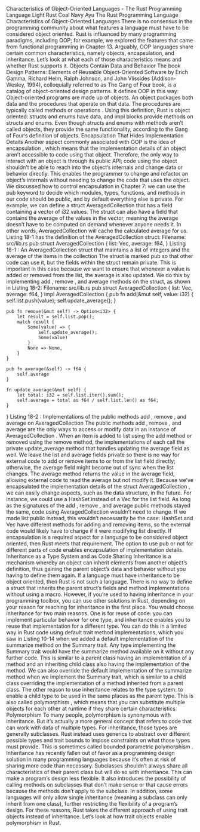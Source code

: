 Characteristics of Object-Oriented Languages - The Rust Programming Language
Light
Rust
Coal
Navy
Ayu
The Rust Programming Language
Characteristics of Object-Oriented Languages
There is no consensus in the programming community about what features a
language must have to be considered object oriented. Rust is influenced by many
programming paradigms, including OOP; for example, we explored the features
that came from functional programming in Chapter 13. Arguably, OOP languages
share certain common characteristics, namely objects, encapsulation, and
inheritance. Let’s look at what each of those characteristics means and whether
Rust supports it.
Objects Contain Data and Behavior
The book
Design Patterns: Elements of Reusable Object-Oriented Software
by
Erich Gamma, Richard Helm, Ralph Johnson, and John Vlissides (Addison-Wesley,
1994), colloquially referred to as
The Gang of Four
book, is a catalog of
object-oriented design patterns. It defines OOP in this way:
Object-oriented programs are made up of objects. An
object
packages both
data and the procedures that operate on that data. The procedures are
typically called
methods
or
operations
.
Using this definition, Rust is object oriented: structs and enums have data,
and
impl
blocks provide methods on structs and enums. Even though structs and
enums with methods aren’t
called
objects, they provide the same
functionality, according to the Gang of Four’s definition of objects.
Encapsulation That Hides Implementation Details
Another aspect commonly associated with OOP is the idea of
encapsulation
,
which means that the implementation details of an object aren’t accessible to
code using that object. Therefore, the only way to interact with an object is
through its public API; code using the object shouldn’t be able to reach into
the object’s internals and change data or behavior directly. This enables the
programmer to change and refactor an object’s internals without needing to
change the code that uses the object.
We discussed how to control encapsulation in Chapter 7: we can use the
pub
keyword to decide which modules, types, functions, and methods in our code
should be public, and by default everything else is private. For example, we
can define a struct
AveragedCollection
that has a field containing a vector
of
i32
values. The struct can also have a field that contains the average of
the values in the vector, meaning the average doesn’t have to be computed
on demand whenever anyone needs it. In other words,
AveragedCollection
will
cache the calculated average for us. Listing 18-1 has the definition of the
AveragedCollection
struct:
Filename: src/lib.rs
pub struct AveragedCollection {
    list: Vec<i32>,
    average: f64,
}
Listing 18-1
: An
AveragedCollection
struct that maintains a list of integers and the average of the items in the collection
The struct is marked
pub
so that other code can use it, but the fields within
the struct remain private. This is important in this case because we want to
ensure that whenever a value is added or removed from the list, the average is
also updated. We do this by implementing
add
,
remove
, and
average
methods
on the struct, as shown in Listing 18-2:
Filename: src/lib.rs
pub struct AveragedCollection {
list: Vec<i32>,
average: f64,
}
impl AveragedCollection {
    pub fn add(&mut self, value: i32) {
        self.list.push(value);
        self.update_average();
    }

    pub fn remove(&mut self) -> Option<i32> {
        let result = self.list.pop();
        match result {
            Some(value) => {
                self.update_average();
                Some(value)
            }
            None => None,
        }
    }

    pub fn average(&self) -> f64 {
        self.average
    }

    fn update_average(&mut self) {
        let total: i32 = self.list.iter().sum();
        self.average = total as f64 / self.list.len() as f64;
    }
}
Listing 18-2
: Implementations of the public methods
add
,
remove
, and
average
on
AveragedCollection
The public methods
add
,
remove
, and
average
are the only ways to access
or modify data in an instance of
AveragedCollection
. When an item is added
to
list
using the
add
method or removed using the
remove
method, the
implementations of each call the private
update_average
method that handles
updating the
average
field as well.
We leave the
list
and
average
fields private so there is no way for
external code to add or remove items to or from the
list
field directly;
otherwise, the
average
field might become out of sync when the
list
changes. The
average
method returns the value in the
average
field,
allowing external code to read the
average
but not modify it.
Because we’ve encapsulated the implementation details of the struct
AveragedCollection
, we can easily change aspects, such as the data structure,
in the future. For instance, we could use a
HashSet<i32>
instead of a
Vec<i32>
for the
list
field. As long as the signatures of the
add
,
remove
, and
average
public methods stayed the same, code using
AveragedCollection
wouldn’t need to change. If we made
list
public instead,
this wouldn’t necessarily be the case:
HashSet<i32>
and
Vec<i32>
have
different methods for adding and removing items, so the external code would
likely have to change if it were modifying
list
directly.
If encapsulation is a required aspect for a language to be considered
object oriented, then Rust meets that requirement. The option to use
pub
or
not for different parts of code enables encapsulation of implementation details.
Inheritance as a Type System and as Code Sharing
Inheritance
is a mechanism whereby an object can inherit elements from
another object’s definition, thus gaining the parent object’s data and behavior
without you having to define them again.
If a language must have inheritance to be object oriented, then Rust is not such
a language. There is no way to define a struct that inherits the parent struct’s
fields and method implementations without using a macro.
However, if you’re used to having inheritance in your programming toolbox, you
can use other solutions in Rust, depending on your reason for reaching for
inheritance in the first place.
You would choose inheritance for two main reasons. One is for reuse of code:
you can implement particular behavior for one type, and inheritance enables you
to reuse that implementation for a different type. You can do this in a limited
way in Rust code using default trait method implementations, which you saw in
Listing 10-14 when we added a default implementation of the
summarize
method
on the
Summary
trait. Any type implementing the
Summary
trait would have
the
summarize
method available on it without any further code. This is
similar to a parent class having an implementation of a method and an
inheriting child class also having the implementation of the method. We can
also override the default implementation of the
summarize
method when we
implement the
Summary
trait, which is similar to a child class overriding the
implementation of a method inherited from a parent class.
The other reason to use inheritance relates to the type system: to enable a
child type to be used in the same places as the parent type. This is also
called
polymorphism
, which means that you can substitute multiple objects for
each other at runtime if they share certain characteristics.
Polymorphism
To many people, polymorphism is synonymous with inheritance. But it’s
actually a more general concept that refers to code that can work with data
of multiple types. For inheritance, those types are generally subclasses.
Rust instead uses generics to abstract over different possible types and
trait bounds to impose constraints on what those types must provide. This is
sometimes called
bounded parametric polymorphism
.
Inheritance has recently fallen out of favor as a programming design solution in
many programming languages because it’s often at risk of sharing more code than
necessary. Subclasses shouldn’t always share all characteristics of their parent
class but will do so with inheritance. This can make a program’s design less
flexible. It also introduces the possibility of calling methods on subclasses
that don’t make sense or that cause errors because the methods don’t apply to
the subclass. In addition, some languages will only allow single inheritance
(meaning a subclass can only inherit from one class), further restricting the
flexibility of a program’s design.
For these reasons, Rust takes the different approach of using trait objects
instead of inheritance. Let’s look at how trait objects enable polymorphism in
Rust.